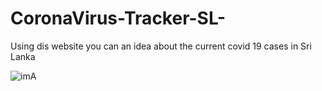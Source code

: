 # CoronaVirus-Tracker-SL-
Using dis website you can an idea about the current covid 19 cases in Sri Lanka

![imA](https://user-images.githubusercontent.com/44167777/103858750-e6331000-50de-11eb-87a5-f58aa2bd0fed.JPG)

